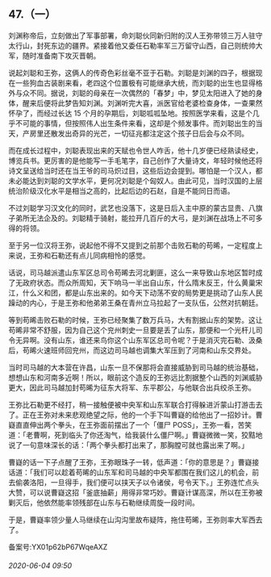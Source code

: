 ## 47.（一）
刘渊称帝后，立刻做出了军事部署，命刘聪伙同新归附的汉人王弥带领三万人驻守太行山，封死东边的疆界。紧接着他又委任石勒率军三万留守山西，自己则统帅大军，随时准备南下攻灭晋朝。



说起刘聪和王弥，这俩人的传奇色彩丝毫不亚于石勒。刘聪是刘渊的四子，根据现在一些狗血古装剧来看，老四这个位置极有可能继承大统，而刘聪的出生也显得格外与众不同。据说，刘聪的母亲在一次偶然的「春梦」中，梦见太阳进入了她的身体，醒来后便将此梦告知刘渊。刘渊听完大喜，派医官给老婆检查身体，一查果然怀孕了，而经过长达 15 个月的孕期后，刘聪呱呱坠地。按照医学来看，这是个几乎不可能的事情，但按照伟人出生条件来看，这却是个频发事件。而刘聪出生的当天，产房里还散发出奇异的光芒，一切征兆都注定这个孩子日后会与众不同。



而在成长过程中，刘聪表现出来的天赋也令世人咋舌，他十几岁便已经熟读经史，博览兵书。更厉害的是他能写一手毛笔字，自己创作了大量诗文，年轻时候他还将诗文呈送给当时还在当王爷的司马炽过目，这些后边会提到。哪怕是一个汉人，都未必能达到刘聪的文学水平，更何况刘聪是个匈奴人。由此可见，当时汉国的上层统治阶级汉化水平是相当之高的，比起后边的石赵，自是不能同日而语。



不过刘聪学习汉文化的同时，武艺也没落下，这是日后入主中原的蒙古显贵、八旗子弟所无法企及的。刘聪精于骑射，能拉开几百斤的大弓，是刘渊在战场上不可多得的将领。



至于另一位汉将王弥，说起他不得不又提到之前那个击败石勒的苟晞，一定程度上来说，王弥和石勒还有点儿同病相怜的感觉。



话说，司马越派遣山东军区总司令苟晞去河北剿匪，这么一来导致山东地区暂时成了无政府状态。而众所周知，天下响马一半出自山东，什么隋末反王，什么黄巢宋江，什么义和团，都是山东出来的。如今天下动荡不安的局势更是挑动了山东人民躁动的内心，于是王弥和他弟弟王桑在青州立马拉起了一支队伍，公然对抗朝廷。



等到苟晞击败石勒的时候，王弥已经聚集了数万兵马，大有割据山东的架势。这让苟晞非常不舒服，因为自己这个兖州刺史一旦要是丢了山东，那便和一个光杆儿司令无异啊。没有山东，谁还来鸟你这个山东军区总司令呢？于是消灭完石勒、汲桑后，苟晞火速班师回兖州，而这边司马越也调集大军压到了河南和山东交界处。



当时司马越的大本营在许昌，山东一旦不保那将会直接威胁到司马越的统治基础，想想山东和河南多近啊！所以，眼前这个造反的王弥远比割据整个山西的刘渊威胁更大，因此司马越加封苟晞为征东大将军、东平郡公，与他联合出兵绞杀王弥。



王弥比石勒更不经打，稍一接触便被中央军和山东军联合打得躲进沂蒙山打游击去了。正在王弥对未来悲观绝望之际，他的一个手下叫曹嶷的给他出了一招妙计。曹嶷直直伸出两个拳头，在王弥面前摆出了一个「僵尸 POSS」，王弥一看，苦笑道：「老曹啊，死到临头了你还淘气，给我装什么僵尸啊。」曹嶷微微一笑，狡黠地说了一句意味深长的话：「两个拳头都打出来了，那胸膛可就也露出来了啊。」



曹嶷的话一下子点醒了王弥，王弥眼珠子一转，低声道：「你的意思是？」曹嶷接话道：「我们可以趁着苟晞的山东军和司马越的中央军都围在我们这儿的机会，前去偷袭洛阳，一旦得手，我们便可以挟天子以令诸侯，号令天下。」王弥连忙点头大赞，可以说曹嶷这招「釜底抽薪」用得非常巧妙。曹嶷计谋高深，所以在王弥被剿灭后，他依然能率领残部在山东与石勒继续周旋一段时间。



于是，曹嶷率领少量人马继续在山沟沟里故布疑阵，拖住苟晞，王弥则率大军西去了。



备案号:YX01p62bP67WqeAXZ


###### 2020-06-04 09:50
